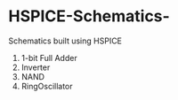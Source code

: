 # HSPICE-Schematics-
Schematics built using HSPICE
1.  1-bit Full Adder
2.  Inverter
3.  NAND
4.  RingOscillator
